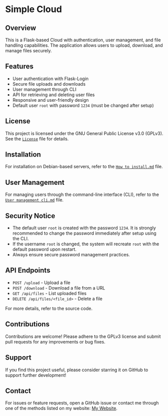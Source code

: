# Simple Cloud

## Overview
This is a Flask-based Cloud with authentication, user management, and file handling capabilities. The application allows users to upload, download, and manage files securely.

## Features
- User authentication with Flask-Login
- Secure file uploads and downloads
- User management through CLI
- API for retrieving and deleting user files
- Responsive and user-friendly design
- Default user `root` with password `1234` (must be changed after setup)

## License
This project is licensed under the GNU General Public License v3.0 (GPLv3). See the [`License`](https://github.com/Amirabbasjadidi/Simple-Cloud/blob/main/LICENSE) file for details.

## Installation
For installation on Debian-based servers, refer to the [`How to install.md`](./How%20to%20install.md) file.

## User Management
For managing users through the command-line interface (CLI), refer to the [`User management cli.md`](./User%20management%20cli.md) file.

## Security Notice
- The default user `root` is created with the password `1234`. It is strongly recommended to change the password immediately after setup using the CLI.
- If the username `root` is changed, the system will recreate `root` with the default password upon restart.
- Always ensure secure password management practices.

## API Endpoints
- `POST /upload` - Upload a file
- `POST /download` - Download a file from a URL
- `GET /api/files` - List uploaded files
- `DELETE /api/files/<file_id>` - Delete a file

For more details, refer to the source code.

## Contributions
Contributions are welcome! Please adhere to the GPLv3 license and submit pull requests for any improvements or bug fixes.

## Support
If you find this project useful, please consider starring it on GitHub to support further development!

## Contact
For issues or feature requests, open a GitHub issue or contact me through one of the methods listed on my website: [My Website](https://amirabbasjadidi.ir/).

